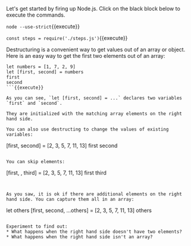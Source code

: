 Let's get started by firing up Node.js. Click on the black block below to execute the commands.

`node --use-strict`{{execute}}

`const steps = require('./steps.js')`{{execute}}

Destructuring is a convenient way to get values out of an array or object. Here is an easy way to get the first two elements out of an array:

```
let numbers = [1, 7, 2, 9]
let [first, second] = numbers
first
second
```{{execute}}

As you can see, `let [first, second] = ...` declares two variables `first` and `second`. 

They are initialized with the matching array elements on the right hand side.

You can also use destructing to change the values of existing variables:

```
[first, second] = [2, 3, 5, 7, 11, 13]
first
second
```{{execute}}

You can skip elements:

```
[first, , third] = [2, 3, 5, 7, 11, 13]
first
third
```{{execute}}


As you saw, it is ok if there are additional elements on the right hand side. You can capture them all in an array:

```
let others
[first, second, ...others] = [2, 3, 5, 7, 11, 13]
others
```{{execute}}

Experiment to find out:
* What happens when the right hand side doesn't have two elements?
* What happens when the right hand side isn't an array?






